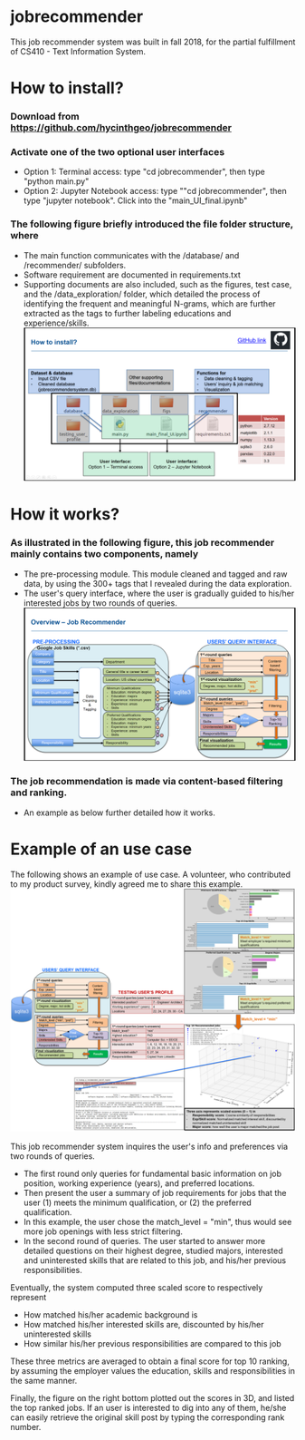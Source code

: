 # jobrecommender
This job recommender system was built in fall 2018, for the partial fulfillment of CS410 - Text Information System. 

# How to install? 
### Download from https://github.com/hycinthgeo/jobrecommender
### Activate one of the two optional user interfaces 
  - Option 1: Terminal access: type "cd jobrecommender", then type "python main.py"
  - Option 2: Jupyter Notebook access: type ""cd jobrecommender", then type "jupyter notebook". Click into the "main_UI_final.ipynb"

### The following figure briefly introduced the file folder structure, where 
  - The main function communicates with the /database/ and /recommender/ subfolders.
  - Software requirement are documented in requirements.txt 
  - Supporting documents are also included, such as the figures, test case, and the /data_exploration/ folder, which detailed the process of identifying the frequent and meaningful N-grams, which are further extracted as the tags to further labeling educations and experience/skills.
![alt text](https://github.com/hycinthgeo/jobrecommender/blob/master/figs/Figure_folder_files.png)


# How it works? 

### As illustrated in the following figure, this job recommender mainly contains two components, namely 
  - The pre-processing module. This module cleaned and tagged and raw data, by using the 300+ tags that I revealed during the data exploration. 
  - The user's query interface, where the user is gradually guided to his/her interested jobs by two rounds of queries. 
![alt text](https://github.com/hycinthgeo/jobrecommender/blob/master/figs/Figure_workflow.png)

### The job recommendation is made via content-based filtering and ranking. 
  - An example as below further detailed how it works. 
  
# Example of an use case 
The following shows an example of use case. 
A volunteer, who contributed to my product survey, kindly agreed me to share this example. 
![alt text](https://github.com/hycinthgeo/jobrecommender/blob/master/figs/Figure_Example_Use_Case.png)

This job recommender system inquires the user's info and preferences via two rounds of queries. 
  - The first round only queries for fundamental basic information on job position, working experience (years), and preferred locations.
  - Then present the user a summary of job requirements for jobs that the user (1) meets the minimum qualification, or (2) the preferred qualification. 
  - In this example, the user chose the match_level = "min", thus would see more job openings with less strict filtering. 
  - In the second round of queries. The user started to answer more detailed questions on their highest degree, studied majors, interested and uninterested skills that are related to this job, and his/her previous responsibilities. 
  
Eventually, the system computed three scaled score to respectively represent 
  - How matched his/her academic background is
  - How matched his/her interested skills are, discounted by his/her uninterested skills
  - How similar his/her previous responsibilities are compared to this job
  
These three metrics are averaged to obtain a final score for top 10 ranking, by assuming the employer values the education, skills and responsibilities in the same manner. 

Finally, the figure on the right bottom plotted out the scores in 3D, and listed the top ranked jobs. If an user is interested to dig into any of them, he/she can easily retrieve the original skill post by typing the corresponding rank number. 
